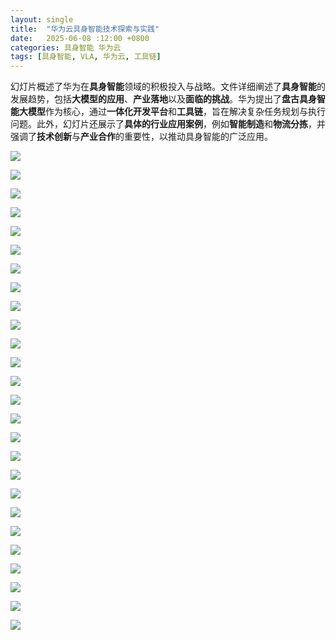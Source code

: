 ```yaml
---
layout: single
title:  "华为云具身智能技术探索与实践"
date:   2025-06-08 :12:00 +0800
categories: 具身智能 华为云
tags: [具身智能, VLA, 华为云, 工具链]
---
```


幻灯片概述了华为在**具身智能**领域的积极投入与战略。文件详细阐述了**具身智能**的发展趋势，包括**大模型的应用**、**产业落地**以及**面临的挑战**。华为提出了**盘古具身智能大模型**作为核心，通过**一体化开发平台**和**工具链**，旨在解决复杂任务规划与执行问题。此外，幻灯片还展示了**具体的行业应用案例**，例如**智能制造**和**物流分拣**，并强调了**技术创新**与**产业合作**的重要性，以推动具身智能的广泛应用。

<!--more-->

![](/images/2025/BAAI/HuaweiCloud/00.jpg)

![](/images/2025/BAAI/HuaweiCloud/01.jpg)

![](/images/2025/BAAI/HuaweiCloud/02.jpg)

![](/images/2025/BAAI/HuaweiCloud/03.jpg)

![](/images/2025/BAAI/HuaweiCloud/04.jpg)

![](/images/2025/BAAI/HuaweiCloud/05.jpg)

![](/images/2025/BAAI/HuaweiCloud/06.jpg)

![](/images/2025/BAAI/HuaweiCloud/07.jpg)

![](/images/2025/BAAI/HuaweiCloud/08.jpg)

![](/images/2025/BAAI/HuaweiCloud/09.jpg)

![](/images/2025/BAAI/HuaweiCloud/10.jpg)

![](/images/2025/BAAI/HuaweiCloud/11.jpg)

![](/images/2025/BAAI/HuaweiCloud/12.jpg)

![](/images/2025/BAAI/HuaweiCloud/13.jpg)

![](/images/2025/BAAI/HuaweiCloud/14.jpg)

![](/images/2025/BAAI/HuaweiCloud/15.jpg)

![](/images/2025/BAAI/HuaweiCloud/16.jpg)

![](/images/2025/BAAI/HuaweiCloud/17.jpg)

![](/images/2025/BAAI/HuaweiCloud/18.jpg)

![](/images/2025/BAAI/HuaweiCloud/19.jpg)

![](/images/2025/BAAI/HuaweiCloud/20.jpg)

![](/images/2025/BAAI/HuaweiCloud/21.jpg)

![](/images/2025/BAAI/HuaweiCloud/22.jpg)

![](/images/2025/BAAI/HuaweiCloud/23.jpg)

![](/images/2025/BAAI/HuaweiCloud/24.jpg)

![](/images/2025/BAAI/HuaweiCloud/25.jpg)
